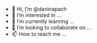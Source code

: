 - 👋 Hi, I’m @daninapach
- 👀 I’m interested in ...
- 🌱 I’m currently learning ...
- 💞️ I’m looking to collaborate on ...
- 📫 How to reach me ...

<!---
daninapach/daninapach is a ✨ special ✨ repository because its `README.md` (this file) appears on your GitHub profile.
You can click the Preview link to take a look at your changes.
--->
